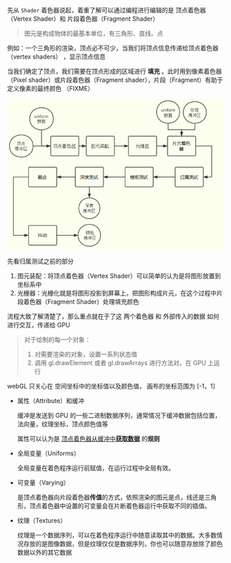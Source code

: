 先从 `Shader` 着色器说起，着重了解可以通过编程进行编辑的是 顶点着色器 （Vertex Shader）和 片段着色器（Fragment Shader）

> 图元是构成物体的最基本单位，有三角形、直线、点

例如：一个三角形的渲染，顶点必不可少，当我们将顶点信息传递给顶点着色器 （vertex shaders） ，显示顶点信息

当我们确定了顶点，我们需要在顶点形成的区域进行 **填充** 。此时用到像素着色器（Pixel shader）或片段着色器（Fragment shader），片段（Fragment）有助于定义像素的最终颜色 （FIXME）

![img](image/渲染流程/webgl25a.png)

先看归属测试之前的部分

1. 图元装配：将顶点着色器（Vertex Shader）可以简单的认为是将图形放置到坐标系中
2. 光栅器：光栅化就是将图形投影到屏幕上，把图形构成片元，在这个过程中片段着色器（Fragment Shader）处理填充颜色

流程大致了解清楚了，那么重点就在于了这 两个着色器 和 外部传入的数据 如何进行交互，传递给 GPU

> 对于绘制的每一个对象：
>
> 1. 对需要渲染的对象，设置一系列状态值
> 1. 调用 gl.drawElement 或者 gl.drawArrays 进行方法对，在 GPU 上运行

webGL 只关心在 空间坐标中的坐标值以及颜色值， 画布的坐标范围为 [-1，1]

- 属性（Attribute）和缓冲

  缓冲是发送到 GPU 的一些二进制数据序列，通常情况下缓冲数据包括位置，法向量，纹理坐标，顶点颜色值等

  属性可以认为是 <u>顶点着色器从缓冲中**获取数据**</u> 的**规则**

- 全局变量（Uniforms）

  全局变量在着色程序运行前赋值，在运行过程中全局有效。

- 可变量（Varying）

  是顶点着色器向片段着色器**传值**的方式，依照渲染的图元是点，线还是三角形，顶点着色器中设置的可变量会在片断着色器运行中获取不同的插值。

- 纹理（Textures）

  纹理是一个数据序列，可以在着色程序运行中随意读取其中的数据。大多数情况存放的是图像数据，但是纹理仅仅是数据序列，你也可以随意存放除了颜色数据以外的其它数据
